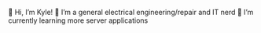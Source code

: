 👋 Hi, I’m Kyle!
👀 I’m a general electrical engineering/repair and IT nerd
🌱 I’m currently learning more server applications
